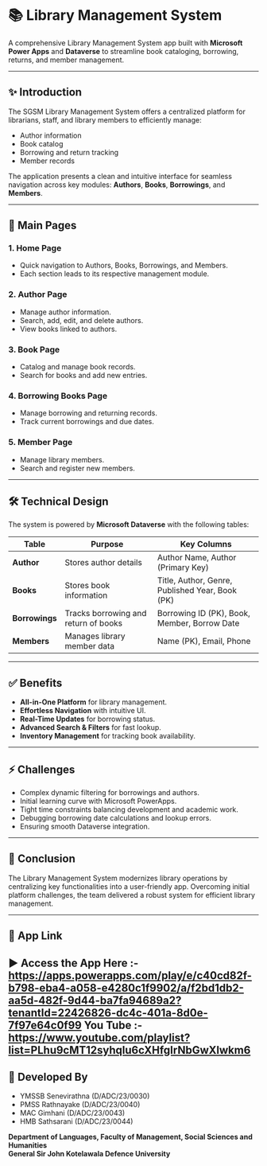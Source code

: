 # 📚 Library Management System

A comprehensive Library Management System app built with **Microsoft Power Apps** and **Dataverse** to streamline book cataloging, borrowing, returns, and member management.

---

## ✨ Introduction

The SGSM Library Management System offers a centralized platform for librarians, staff, and library members to efficiently manage:

- Author information
- Book catalog
- Borrowing and return tracking
- Member records

The application presents a clean and intuitive interface for seamless navigation across key modules: **Authors**, **Books**, **Borrowings**, and **Members**.

---

## 📄 Main Pages

### 1. Home Page
- Quick navigation to Authors, Books, Borrowings, and Members.
- Each section leads to its respective management module.

### 2. Author Page
- Manage author information.
- Search, add, edit, and delete authors.
- View books linked to authors.

### 3. Book Page
- Catalog and manage book records.
- Search for books and add new entries.

### 4. Borrowing Books Page
- Manage borrowing and returning records.
- Track current borrowings and due dates.

### 5. Member Page
- Manage library members.
- Search and register new members.

---

## 🛠 Technical Design

The system is powered by **Microsoft Dataverse** with the following tables:

| Table         | Purpose                                           | Key Columns                                     |
|---------------|---------------------------------------------------|-------------------------------------------------|
| **Author**    | Stores author details                             | Author Name, Author (Primary Key)               |
| **Books**     | Stores book information                           | Title, Author, Genre, Published Year, Book (PK) |
| **Borrowings**| Tracks borrowing and return of books              | Borrowing ID (PK), Book, Member, Borrow Date    |
| **Members**   | Manages library member data                       | Name (PK), Email, Phone                         |

---

## ✅ Benefits

- **All-in-One Platform** for library management.
- **Effortless Navigation** with intuitive UI.
- **Real-Time Updates** for borrowing status.
- **Advanced Search & Filters** for fast lookup.
- **Inventory Management** for tracking book availability.

---

## ⚡ Challenges

- Complex dynamic filtering for borrowings and authors.
- Initial learning curve with Microsoft PowerApps.
- Tight time constraints balancing development and academic work.
- Debugging borrowing date calculations and lookup errors.
- Ensuring smooth Dataverse integration.

---

## 🏁 Conclusion

The  Library Management System modernizes library operations by centralizing key functionalities into a user-friendly app. Overcoming initial platform challenges, the team delivered a robust system for efficient library management.

---

## 🔗 App Link

▶️ Access the App Here :- https://apps.powerapps.com/play/e/c40cd82f-b798-eba4-a058-e4280c1f9902/a/f2bd1db2-aa5d-482f-9d44-ba7fa94689a2?tenantId=22426826-dc4c-401a-8d0e-7f97e64c0f99
You Tube :- https://www.youtube.com/playlist?list=PLhu9cMT12syhqlu6cXHfgIrNbGwXlwkm6
---

## 👥 Developed By

- YMSSB Senevirathna (D/ADC/23/0030)
- PMSS Rathnayake (D/ADC/23/0040)
- MAC Gimhani (D/ADC/23/0043)
- HMB Sathsarani (D/ADC/23/0044)

**Department of Languages, Faculty of Management, Social Sciences and Humanities**  
**General Sir John Kotelawala Defence University**  
